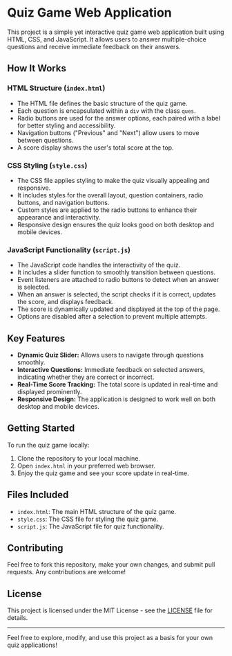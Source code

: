# Quiz Game Web Application
This project is a simple yet interactive quiz game web application built using HTML, CSS, and JavaScript. It allows users to answer multiple-choice questions and receive immediate feedback on their answers.

## How It Works

### HTML Structure (`index.html`)
- The HTML file defines the basic structure of the quiz game.
- Each question is encapsulated within a `div` with the class `ques`.
- Radio buttons are used for the answer options, each paired with a label for better styling and accessibility.
- Navigation buttons ("Previous" and "Next") allow users to move between questions.
- A score display shows the user's total score at the top.

### CSS Styling (`style.css`)
- The CSS file applies styling to make the quiz visually appealing and responsive.
- It includes styles for the overall layout, question containers, radio buttons, and navigation buttons.
- Custom styles are applied to the radio buttons to enhance their appearance and interactivity.
- Responsive design ensures the quiz looks good on both desktop and mobile devices.

### JavaScript Functionality (`script.js`)
- The JavaScript code handles the interactivity of the quiz.
- It includes a slider function to smoothly transition between questions.
- Event listeners are attached to radio buttons to detect when an answer is selected.
- When an answer is selected, the script checks if it is correct, updates the score, and displays feedback.
- The score is dynamically updated and displayed at the top of the page.
- Options are disabled after a selection to prevent multiple attempts.

## Key Features
- **Dynamic Quiz Slider:** Allows users to navigate through questions smoothly.
- **Interactive Questions:** Immediate feedback on selected answers, indicating whether they are correct or incorrect.
- **Real-Time Score Tracking:** The total score is updated in real-time and displayed prominently.
- **Responsive Design:** The application is designed to work well on both desktop and mobile devices.

## Getting Started

To run the quiz game locally:
1. Clone the repository to your local machine.
2. Open `index.html` in your preferred web browser.
3. Enjoy the quiz game and see your score update in real-time.

## Files Included
- `index.html`: The main HTML structure of the quiz game.
- `style.css`: The CSS file for styling the quiz game.
- `script.js`: The JavaScript file for quiz functionality.

## Contributing
Feel free to fork this repository, make your own changes, and submit pull requests. Any contributions are welcome!

## License
This project is licensed under the MIT License - see the [LICENSE](LICENSE) file for details.

---

Feel free to explore, modify, and use this project as a basis for your own quiz applications!


